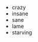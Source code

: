 <!--
title: Ableism
noIndex: true
publish_date: 2018-06-21
-->

- crazy
- insane
- sane
- lame
- starving